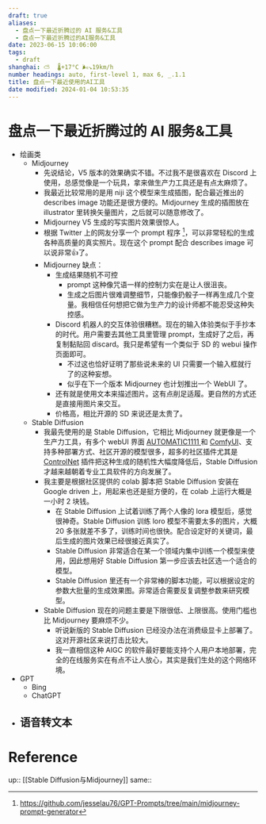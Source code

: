 ```yaml
---
draft: true
aliases:
  - 盘点一下最近折腾过的 AI 服务&工具
  - 盘点一下最近折腾过的AI服务&工具
date: 2023-06-15 10:06:00
tags:
  - draft
shanghai: ⛅️  🌡️+17°C 🌬️↘19km/h
number headings: auto, first-level 1, max 6, _.1.1
title: 盘点一下最近使用的AI工具
date modified: 2024-01-04 10:53:35
---
```


# 盘点一下最近折腾过的 AI 服务&工具

- 绘画类
	- Midjourney
		- 先说结论，V5 版本的效果确实不错。不过我不是很喜欢在 Discord 上使用，总感觉像是一个玩具，拿来做生产力工具还是有点太麻烦了。
		- 我最近比较常用的是用 niji 这个模型来生成插图，配合最近推出的 describes   image 功能还是很方便的。Midjourney 生成的插图放在 illustrator 里转换矢量图片，之后就可以随意修改了。
		- Midjourney V5 生成的写实图片效果很惊人。
		- 根据 Twitter 上的网友分享一个 prompt 程序 [^1]，可以非常轻松的生成各种高质量的真实照片。现在这个 prompt 配合 describes image 可以说非常👍了。
		- Midjourney 缺点：
			- 生成结果随机不可控
				- prompt 这种像咒语一样的控制力实在是让人很沮丧。
				- 生成之后图片很难调整细节，只能像扔骰子一样再生成几个变量。我相信任何想把它做为生产力的设计师都不能忍受这种失控感。
			- Discord 机器人的交互体验很糟糕。现在的输入体验类似于手抄本的时代。用户需要去其他工具里管理 prompt，生成好了之后，再复制黏贴回 discard。我只是希望有一个类似于 SD 的 webui 操作页面即可。
				- 不过这也恰好证明了那些说未来的 UI 只需要一个输入框就行了的这种妄想。
				- 似乎在下一个版本 Midjourney 也计划推出一个 WebUI 了。
			- 还有就是使用文本来描述图片。这有点削足适履。更自然的方式还是直接用图片来交互。
			- 价格高，相比开源的 SD 来说还是太贵了。
	- Stable Diffusion
		- 我最先使用的是 Stable Diffusion，它相比 Midjourney 就更像是一个生产力工具，有多个 webUI 界面 [AUTOMATIC1111 ](https://github.com/AUTOMATIC1111/stable-diffusion-webui) 和 [ComfyUI](https://github.com/comfyanonymous/ComfyUI)、支持多种部署方式、社区开源的模型很多，超多的社区插件尤其是 [ControlNet](https://github.com/lllyasviel/ControlNet) 插件把这种生成的随机性大幅度降低后，Stable Diffusion 才越来越朝着专业工具软件的方向发展了。
		- 我主要是根据社区提供的 colab 脚本把 Stable Diffusion 安装在 Google driven 上，用起来也还是挺方便的，在 colab 上运行大概是一小时 2 块钱。
			- 在 Stable Diffusion 上试着训练了两个人像的 lora 模型后，感觉很神奇。Stable Diffusion 训练 loro 模型不需要太多的图片，大概 20 多张就差不多了，训练时间也很快。配合设定好的关键词，最后生成的图片效果已经很接近真实了。
			- Stable Diffusion 非常适合在某一个领域内集中训练一个模型来使用，因此想用好 Stable Diffusion 第一步应该去社区选一个适合的模型。
			- Stable Diffusion 里还有一个非常棒的脚本功能，可以根据设定的参数大批量的生成效果图。非常适合需要反复调整参数来研究模型。
		- Stable Diffusion 现在的问题主要是下限很低、上限很高。使用门槛也比 Midjourney 要麻烦不少。
			- 听说新版的 Stable Diffusion 已经没办法在消费级显卡上部署了。这对开源社区来说打击比较大。
			- 我一直相信这种 AIGC 的软件最好要能支持个人用户本地部署，完全的在线服务实在有点不让人放心，其实是我们生处的这个网络环境。
- GPT
	- Bing
	- ChatGPT
- 语音转文本
	-

# Reference

up:: [[Stable Diffusion与Midjourney]]
same::

[^1]: https://github.com/jesselau76/GPT-Prompts/tree/main/midjourney-prompt-generator